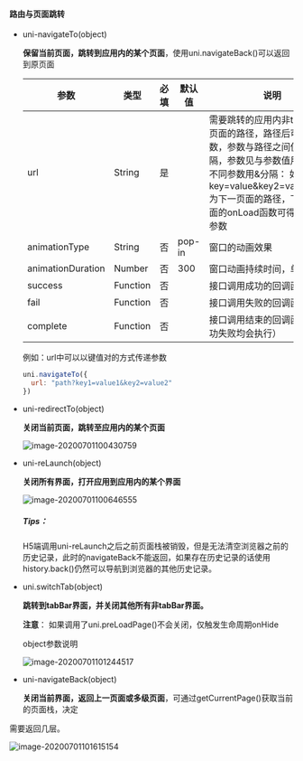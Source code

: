 #### 路由与页面跳转

+ uni-navigateTo(object)

  **保留当前页面，跳转到应用内的某个页面**，使用uni.navigateBack()可以返回到原页面

  | 参数              | 类型     | 必填 | 默认值 | 说明                                                         |
  | ----------------- | -------- | ---- | ------ | ------------------------------------------------------------ |
  | url               | String   | 是   |        | 需要跳转的应用内非tabBar的页面的路径，路径后可以带参数，参数与路径之间使用？分隔，参数见与参数值用=项链，不同参数用&分隔： 如‘path’?key=value&key2=value2,path为下一页面的路径，下一个页面的onLoad函数可得到传递的参数 |
  | animationType     | String   | 否   | pop-in | 窗口的动画效果                                               |
  | animationDuration | Number   | 否   | 300    | 窗口动画持续时间，单位： ms                                  |
  | success           | Function | 否   |        | 接口调用成功的回调函数                                       |
  | fail              | Function | 否   |        | 接口调用失败的回调函数                                       |
  | complete          | Function | 否   |        | 接口调用结束的回调函数（成功失败均会执行）                   |

  例如：url中可以以键值对的方式传递参数

  ```javascript
  uni.navigateTo({
    url: "path?key1=value1&key2=value2"
  })
  ```

  

+ uni-redirectTo(object)

  **关闭当前页面，跳转至应用内的某个页面**

  ![image-20200701100430759](https://gitee.com/yimingwang/myImg/raw/master/img/image-20200701100430759.png)

+ uni-reLaunch(object)

  **关闭所有界面，打开应用到应用内的某个界面**

  ![image-20200701100646555](https://gitee.com/yimingwang/myImg/raw/master/img/image-20200701100646555.png)

  ##### Tips：

  H5端调用uni-reLaunch之后之前页面栈被销毁，但是无法清空浏览器之前的历史记录，此时的navigateBack不能返回，如果存在历史记录的话使用history.back()仍然可以导航到浏览器的其他历史记录。



+ uni.switchTab(object)

  **跳转到tabBar界面，并关闭其他所有非tabBar界面。**

  **注意**： 如果调用了uni.preLoadPage()不会关闭，仅触发生命周期onHide

  object参数说明

  ![image-20200701101244517](https://gitee.com/yimingwang/myImg/raw/master/img/image-20200701101244517.png)

+ uni-navigateBack(object)

  **关闭当前界面，返回上一页面或多级页面**，可通过getCurrentPage()获取当前的页面栈，决定

需要返回几层。

![image-20200701101615154](https://gitee.com/yimingwang/myImg/raw/master/img/image-20200701101615154.png)

